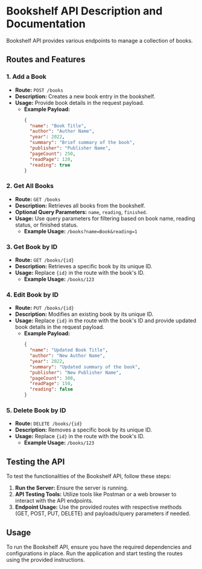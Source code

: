 # Bookshelf API Description and Documentation

Bookshelf API provides various endpoints to manage a collection of books.

## Routes and Features

### 1. Add a Book

- **Route:** `POST /books`
- **Description:** Creates a new book entry in the bookshelf.
- **Usage:** Provide book details in the request payload.
  - **Example Payload:**
    ```json
    {
      "name": "Book Title",
      "author": "Author Name",
      "year": 2022,
      "summary": "Brief summary of the book",
      "publisher": "Publisher Name",
      "pageCount": 250,
      "readPage": 120,
      "reading": true
    }
    ```

### 2. Get All Books

- **Route:** `GET /books`
- **Description:** Retrieves all books from the bookshelf.
- **Optional Query Parameters:** `name`, `reading`, `finished`.
- **Usage:** Use query parameters for filtering based on book name, reading status, or finished status.
  - **Example Usage:** `/books?name=Book&reading=1`

### 3. Get Book by ID

- **Route:** `GET /books/{id}`
- **Description:** Retrieves a specific book by its unique ID.
- **Usage:** Replace `{id}` in the route with the book's ID.
  - **Example Usage:** `/books/123`

### 4. Edit Book by ID

- **Route:** `PUT /books/{id}`
- **Description:** Modifies an existing book by its unique ID.
- **Usage:** Replace `{id}` in the route with the book's ID and provide updated book details in the request payload.
  - **Example Payload:**
    ```json
    {
      "name": "Updated Book Title",
      "author": "New Author Name",
      "year": 2022,
      "summary": "Updated summary of the book",
      "publisher": "New Publisher Name",
      "pageCount": 300,
      "readPage": 150,
      "reading": false
    }
    ```

### 5. Delete Book by ID

- **Route:** `DELETE /books/{id}`
- **Description:** Removes a specific book by its unique ID.
- **Usage:** Replace `{id}` in the route with the book's ID.
  - **Example Usage:** `/books/123`

## Testing the API

To test the functionalities of the Bookshelf API, follow these steps:

1. **Run the Server:** Ensure the server is running.
2. **API Testing Tools:** Utilize tools like Postman or a web browser to interact with the API endpoints.
3. **Endpoint Usage:** Use the provided routes with respective methods (GET, POST, PUT, DELETE) and payloads/query parameters if needed.

## Usage

To run the Bookshelf API, ensure you have the required dependencies and configurations in place. Run the application and start testing the routes using the provided instructions.

